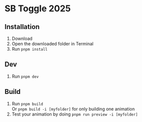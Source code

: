 # SB Toggle 2025

## Installation
1. Download
2. Open the downloaded folder in Terminal
3. Run `pnpm install`

## Dev
1. Run `pnpm dev`

## Build
1. Run `pnpm build`\
   Or `pnpm build -i [myfolder]` for only building one animation
2. Test your animation by doing `pnpm run preview -i [myfolder]`
